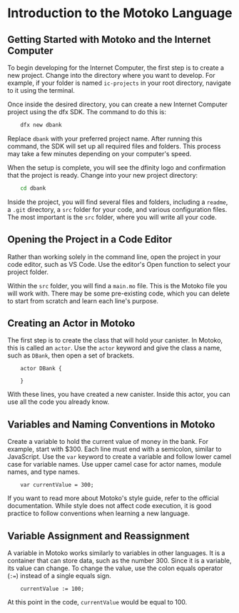 # Introduction to the Motoko Language

## Getting Started with Motoko and the Internet Computer

To begin developing for the Internet Computer, the first step is to create a new project. Change into the directory where you want to develop. For example, if your folder is named `ic-projects` in your root directory, navigate to it using the terminal.

Once inside the desired directory, you can create a new Internet Computer project using the dfx SDK. The command to do this is:

```bash
    dfx new dbank
```

Replace `dbank` with your preferred project name. After running this command, the SDK will set up all required files and folders. This process may take a few minutes depending on your computer's speed.

When the setup is complete, you will see the dfinity logo and confirmation that the project is ready. Change into your new project directory:

```bash
    cd dbank
```

Inside the project, you will find several files and folders, including a `readme`, a `.git` directory, a `src` folder for your code, and various configuration files. The most important is the `src` folder, where you will write all your code.

## Opening the Project in a Code Editor

Rather than working solely in the command line, open the project in your code editor, such as VS Code. Use the editor's Open function to select your project folder.

Within the `src` folder, you will find a `main.mo` file. This is the Motoko file you will work with. There may be some pre-existing code, which you can delete to start from scratch and learn each line's purpose.

## Creating an Actor in Motoko

The first step is to create the class that will hold your canister. In Motoko, this is called an `actor`. Use the `actor` keyword and give the class a name, such as `DBank`, then open a set of brackets.

```mo
    actor DBank {

    }
```

With these lines, you have created a new canister. Inside this actor, you can use all the code you already know.

## Variables and Naming Conventions in Motoko

Create a variable to hold the current value of money in the bank. For example, start with $300. Each line must end with a semicolon, similar to JavaScript. Use the `var` keyword to create a variable and follow lower camel case for variable names. Use upper camel case for actor names, module names, and type names.

```mo
    var currentValue = 300;
```

If you want to read more about Motoko's style guide, refer to the official documentation. While style does not affect code execution, it is good practice to follow conventions when learning a new language.

## Variable Assignment and Reassignment

A variable in Motoko works similarly to variables in other languages. It is a container that can store data, such as the number 300. Since it is a variable, its value can change. To change the value, use the colon equals operator (`:=`) instead of a single equals sign.

```mo
    currentValue := 100;
```

At this point in the code, `currentValue` would be equal to 100.
